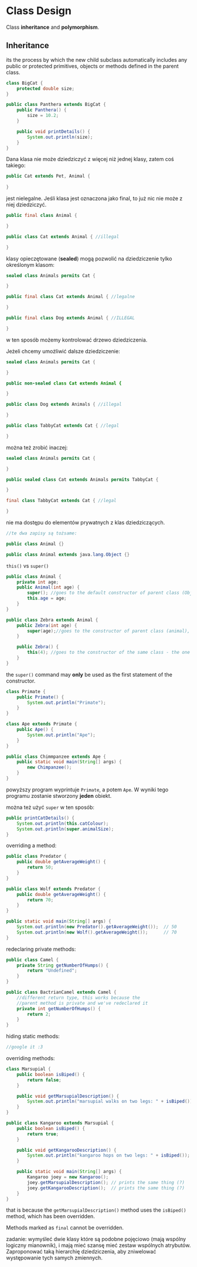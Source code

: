 # Class Design

Class **inheritance** and **polymorphism**.

## Inheritance

its the process by which the new child subclass automatically includes
any public or protected primitives, objects or methods defined in the
parent class.

```java
class BigCat {
    protected double size;
}

public class Panthera extends BigCat {
    public Panthera() {
        size = 10.2;
    }

    public void printDetails() {
        System.out.println(size);
    }
}
```

Dana klasa nie może dziedziczyć z więcej niż jednej klasy, zatem
coś takiego:

```java
public Cat extends Pet, Animal {
    
}
```

jest nielegalne. Jeśli klasa jest oznaczona jako final, to już nic
nie może z niej dziedziczyć.

```java
public final class Animal {

}

public class Cat extends Animal { //illegal

}
```

klasy opieczętowane (**sealed**) mogą pozwolić na dziedziczenie
tylko określonym klasom:

```java
sealed class Animals permits Cat {

}

public final class Cat extends Animal { //legalne

}

public final class Dog extends Animal { //ILLEGAL

}
```

w ten sposób możemy kontrolować drzewo dziedziczenia.

Jeżeli chcemy umożliwić dalsze dziedziczenie:

```java
sealed class Animals permits Cat {

}

public non-sealed class Cat extends Animal {

}

public class Dog extends Animals { //illegal

}

public class TabbyCat extends Cat { //legal

}
```

można też zrobić inaczej:

```java
sealed class Animals permits Cat {

}

public sealed class Cat extends Animals permits TabbyCat {

}

final class TabbyCat extends Cat { //legal

}
```

nie ma dostępu do elementów prywatnych z klas dziedziczących.

```java
//te dwa zapisy są tożsame:

public class Animal {}

public class Animal extends java.lang.Object {}
```

`this()` vs `super()`

```java
public class Animal {
    private int age;
    public Animal(int age) {
        super(); //goes to the default constructor of parent class (Object)
        this.age = age;
    }
}

public class Zebra extends Animal {
    public Zebra(int age) {
        super(age);//goes to the constructor of parent class (animal), with one parameter (defined above) 
    }

    public Zebra() {
        this(4); //goes to the constructor of the same class - the one just above this one.
    }
}
```

the `super()` command may **only** be used as the first statement of
the constructor.

```java
class Primate {
    public Primate() {
        System.out.println("Primate");
    }
}

class Ape extends Primate {
    public Ape() {
        System.out.println("Ape");
    }
}

public class Chimmpanzee extends Ape {
    public static void main(String[] args) {
        new Chimpanzee();
    }
}
```

powyższy program wyprintuje `Primate`, a potem `Ape`. W wyniki tego
programu zostanie stworzony **jeden** obiekt.

można też użyć `super` w ten sposób:

```java
public printCatDetails() {
    System.out.println(this.catColour);
    System.out.println(super.animalSize);
}
```

overriding a method:

```java
public class Predator {
    public double getAverageWeight() {
        return 50;
    }
}

public class Wolf extends Predator {
    public double getAverageWeight() {
        return 70;
    }
}

public static void main(String[] args) {
    System.out.println(new Predator().getAverageWeight());  // 50
    System.out.println(new Wolf().getAverageWeight());      // 70
}
```

redeclaring private methods:

```java
public class Camel {
    private String getNumberOfHumps() {
        return "Undefined";
    }
}

public class BactrianCamel extends Camel {
    //different return type, this works because the
    //parent method is private and we've redeclared it
    private int getNumberOfHumps() {
        return 2;
    }
}
```

hiding static methods:

```java
//google it :3
```

overriding methods:

```java
class Marsupial {
    public boolean isBiped() {
        return false;
    }

    public void getMarsupialDescription() {
        System.out.println("marsupial walks on two legs: " + isBiped());
    }
}

public class Kangaroo extends Marsupial {
    public boolean isBiped() {
        return true;
    }

    public void getKangarooDescription() {
        System.out.println("kangaroo hops on two legs: " + isBiped());
    }

    public static void main(String[] args) {
        Kangaroo joey = new Kangaroo();
        joey.getMarsupialDescription(); // prints the same thing (?)
        joey.getKangarooDescription();  // prints the same thing (?)
    }
}
```

that is because the `getMarsupialDescription()` method uses the `isBiped()`
method, which has been overridden.

Methods marked as `final` cannot be overridden.

zadanie: wymyśleć dwie klasy które są podobne pojęciowo (mają wspólny
logiczny mianownik), i mają mieć szansę mieć zestaw wspólnych atrybutów.
Zaproponować taką hierarchię dziedziczenia, aby zniwelować występowanie
tych samych zmiennych.